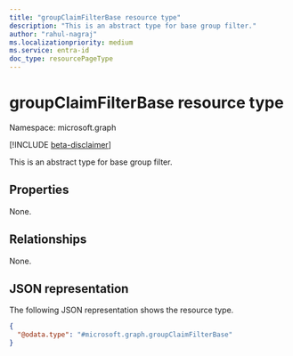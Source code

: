 ```yaml
---
title: "groupClaimFilterBase resource type"
description: "This is an abstract type for base group filter."
author: "rahul-nagraj"
ms.localizationpriority: medium
ms.service: entra-id
doc_type: resourcePageType
---
```


# groupClaimFilterBase resource type

Namespace: microsoft.graph

[!INCLUDE [beta-disclaimer](../../includes/beta-disclaimer.md)]

This is an abstract type for base group filter.

## Properties
None.

## Relationships
None.

## JSON representation
The following JSON representation shows the resource type.
<!-- {
  "blockType": "resource",
  "@odata.type": "microsoft.graph.groupClaimFilterBase"
}
-->
``` json
{
  "@odata.type": "#microsoft.graph.groupClaimFilterBase"
}
```
